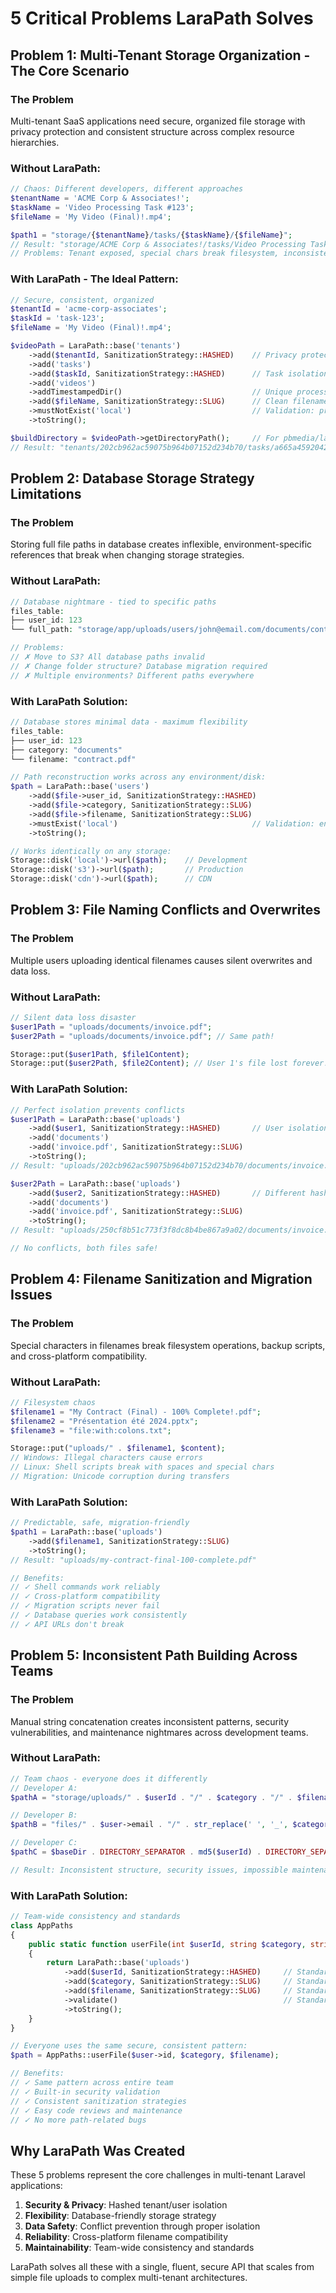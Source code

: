 # 5 Critical Problems LaraPath Solves

## Problem 1: Multi-Tenant Storage Organization - The Core Scenario

### The Problem
Multi-tenant SaaS applications need secure, organized file storage with privacy protection and consistent structure across complex resource hierarchies.

### Without LaraPath:
```php
// Chaos: Different developers, different approaches
$tenantName = 'ACME Corp & Associates!';
$taskName = 'Video Processing Task #123';
$fileName = 'My Video (Final)!.mp4';

$path1 = "storage/{$tenantName}/tasks/{$taskName}/{$fileName}";
// Result: "storage/ACME Corp & Associates!/tasks/Video Processing Task #123/My Video (Final)!.mp4"
// Problems: Tenant exposed, special chars break filesystem, inconsistent structure
```

### With LaraPath - The Ideal Pattern:
```php
// Secure, consistent, organized
$tenantId = 'acme-corp-associates';
$taskId = 'task-123';
$fileName = 'My Video (Final)!.mp4';

$videoPath = LaraPath::base('tenants')
    ->add($tenantId, SanitizationStrategy::HASHED)    // Privacy protection
    ->add('tasks')
    ->add($taskId, SanitizationStrategy::HASHED)      // Task isolation
    ->add('videos')
    ->addTimestampedDir()                             // Unique processing session
    ->add($fileName, SanitizationStrategy::SLUG)      // Clean filename
    ->mustNotExist('local')                           // Validation: prevent overwrites
    ->toString();

$buildDirectory = $videoPath->getDirectoryPath();     // For pbmedia/laravel-ffmpeg
// Result: "tenants/202cb962ac59075b964b07152d234b70/tasks/a665a45920422f9d417e4867efdc4fb8/videos/1640995200/my-video-final.mp4"
```

## Problem 2: Database Storage Strategy Limitations

### The Problem
Storing full file paths in database creates inflexible, environment-specific references that break when changing storage strategies.

### Without LaraPath:
```php
// Database nightmare - tied to specific paths
files_table:
├── user_id: 123
└── full_path: "storage/app/uploads/users/john@email.com/documents/contract.pdf"

// Problems:
// ✗ Move to S3? All database paths invalid
// ✗ Change folder structure? Database migration required
// ✗ Multiple environments? Different paths everywhere
```

### With LaraPath Solution:
```php
// Database stores minimal data - maximum flexibility
files_table:
├── user_id: 123
├── category: "documents"
└── filename: "contract.pdf"

// Path reconstruction works across any environment/disk:
$path = LaraPath::base('users')
    ->add($file->user_id, SanitizationStrategy::HASHED)
    ->add($file->category, SanitizationStrategy::SLUG)
    ->add($file->filename, SanitizationStrategy::SLUG)
    ->mustExist('local')                              // Validation: ensure file exists
    ->toString();

// Works identically on any storage:
Storage::disk('local')->url($path);    // Development
Storage::disk('s3')->url($path);       // Production
Storage::disk('cdn')->url($path);      // CDN
```

## Problem 3: File Naming Conflicts and Overwrites

### The Problem
Multiple users uploading identical filenames causes silent overwrites and data loss.

### Without LaraPath:
```php
// Silent data loss disaster
$user1Path = "uploads/documents/invoice.pdf";
$user2Path = "uploads/documents/invoice.pdf"; // Same path!

Storage::put($user1Path, $file1Content);
Storage::put($user2Path, $file2Content); // User 1's file lost forever!
```

### With LaraPath Solution:
```php
// Perfect isolation prevents conflicts
$user1Path = LaraPath::base('uploads')
    ->add($user1, SanitizationStrategy::HASHED)       // User isolation
    ->add('documents')
    ->add('invoice.pdf', SanitizationStrategy::SLUG)
    ->toString();
// Result: "uploads/202cb962ac59075b964b07152d234b70/documents/invoice.pdf"

$user2Path = LaraPath::base('uploads')
    ->add($user2, SanitizationStrategy::HASHED)       // Different hash = different path
    ->add('documents')
    ->add('invoice.pdf', SanitizationStrategy::SLUG)
    ->toString();
// Result: "uploads/250cf8b51c773f3f8dc8b4be867a9a02/documents/invoice.pdf"

// No conflicts, both files safe!
```

## Problem 4: Filename Sanitization and Migration Issues

### The Problem
Special characters in filenames break filesystem operations, backup scripts, and cross-platform compatibility.

### Without LaraPath:
```php
// Filesystem chaos
$filename1 = "My Contract (Final) - 100% Complete!.pdf";
$filename2 = "Présentation été 2024.pptx";
$filename3 = "file:with:colons.txt";

Storage::put("uploads/" . $filename1, $content); 
// Windows: Illegal characters cause errors
// Linux: Shell scripts break with spaces and special chars
// Migration: Unicode corruption during transfers
```

### With LaraPath Solution:
```php
// Predictable, safe, migration-friendly
$path1 = LaraPath::base('uploads')
    ->add($filename1, SanitizationStrategy::SLUG)
    ->toString();
// Result: "uploads/my-contract-final-100-complete.pdf"

// Benefits:
// ✓ Shell commands work reliably
// ✓ Cross-platform compatibility
// ✓ Migration scripts never fail
// ✓ Database queries work consistently
// ✓ API URLs don't break
```

## Problem 5: Inconsistent Path Building Across Teams

### The Problem
Manual string concatenation creates inconsistent patterns, security vulnerabilities, and maintenance nightmares across development teams.

### Without LaraPath:
```php
// Team chaos - everyone does it differently
// Developer A:
$pathA = "storage/uploads/" . $userId . "/" . $category . "/" . $filename;

// Developer B:
$pathB = "files/" . $user->email . "/" . str_replace(' ', '_', $category) . "/" . $filename;

// Developer C:
$pathC = $baseDir . DIRECTORY_SEPARATOR . md5($userId) . DIRECTORY_SEPARATOR . $filename;

// Result: Inconsistent structure, security issues, impossible maintenance
```

### With LaraPath Solution:
```php
// Team-wide consistency and standards
class AppPaths 
{
    public static function userFile(int $userId, string $category, string $filename): string 
    {
        return LaraPath::base('uploads')
            ->add($userId, SanitizationStrategy::HASHED)     // Standard: hash user IDs
            ->add($category, SanitizationStrategy::SLUG)     // Standard: slug categories
            ->add($filename, SanitizationStrategy::SLUG)     // Standard: slug filenames
            ->validate()                                     // Standard: always validate
            ->toString();
    }
}

// Everyone uses the same secure, consistent pattern:
$path = AppPaths::userFile($user->id, $category, $filename);

// Benefits:
// ✓ Same pattern across entire team
// ✓ Built-in security validation
// ✓ Consistent sanitization strategies
// ✓ Easy code reviews and maintenance
// ✓ No more path-related bugs
```

## Why LaraPath Was Created

These 5 problems represent the core challenges in multi-tenant Laravel applications:

1. **Security & Privacy**: Hashed tenant/user isolation
2. **Flexibility**: Database-friendly storage strategy  
3. **Data Safety**: Conflict prevention through proper isolation
4. **Reliability**: Cross-platform filename compatibility
5. **Maintainability**: Team-wide consistency and standards

LaraPath solves all these with a single, fluent, secure API that scales from simple file uploads to complex multi-tenant architectures.